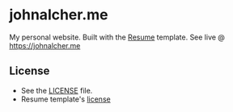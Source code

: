 # johnalcher.me

My personal website. Built with the [Resume](https://github.com/BlackrockDigital/startbootstrap-resume) template. See live @ https://johnalcher.me

## License

* See the [LICENSE](LICENSE) file.
* Resume template's [license](https://github.com/BlackrockDigital/startbootstrap-resume/blob/gh-pages/LICENSE)

